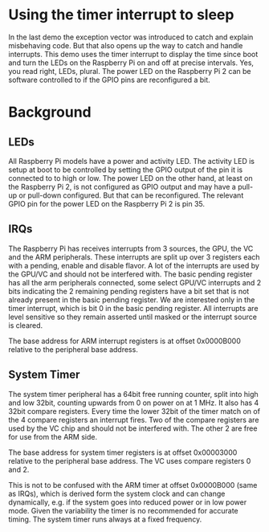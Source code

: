 Using the timer interrupt to sleep
==================================

In the last demo the exception vector was introduced to catch and
explain misbehaving code. But that also opens up the way to catch and
handle interrupts. This demo uses the timer interrupt to display the
time since boot and turn the LEDs on the Raspberry Pi on and off at
precise intervals. Yes, you read right, LEDs, plural. The power LED on
the Raspberry Pi 2 can be software controlled to if the GPIO pins are
reconfigured a bit.

Background
==========

LEDs
----

All Raspberry Pi models have a power and activity LED. The activity
LED is setup at boot to be controlled by setting the GPIO output of
the pin it is connected to to high or low. The power LED on the other
hand, at least on the Raspberry Pi 2, is not configured as GPIO output
and may have a pull-up or pull-down configured. But that can be
reconfigured. The relevant GPIO pin for the power LED on the Raspberry
Pi 2 is pin 35.

IRQs
----

The Raspberry Pi has receives interrupts from 3 sources, the GPU, the
VC and the ARM peripherals. These interrupts are split up over 3
registers each with a pending, enable and disable flavor. A lot of
the interrupts are used by the GPU/VC and should not be interfered
with. The basic pending register has all the arm peripherals
connected, some select GPU/VC interrupts and 2 bits indicating the 2
remaining pending registers have a bit set that is not already present
in the basic pending register. We are interested only in the timer
interrupt, which is bit 0 in the basic pending register. All
interrupts are level sensitive so they remain asserted until masked
or the interrupt source is cleared.

The base address for ARM interrupt registers is at offset 0x0000B000
relative to the peripheral base address.

System Timer
------------

The system timer peripheral has a 64bit free running counter, split
into high and low 32bit, counting upwards from 0 on power on at 1
MHz. It also has 4 32bit compare registers. Every time the lower 32bit
of the timer match on of the 4 compare registers an interrupt
fires. Two of the compare registers are used by the VC chip and should
not be interfered with. The other 2 are free for use from the ARM
side.

The base address for system timer registers is at offset 0x00003000
relative to the peripheral base address. The VC uses compare registers
0 and 2.

This is not to be confused with the ARM timer at offset 0x0000B000
(same as IRQs), which is derived form the system clock and can change
dynamically, e.g. if the system goes into reduced power or in low
power mode. Given the variability the timer is no recommended for
accurate timing. The system timer runs always at a fixed frequency.

